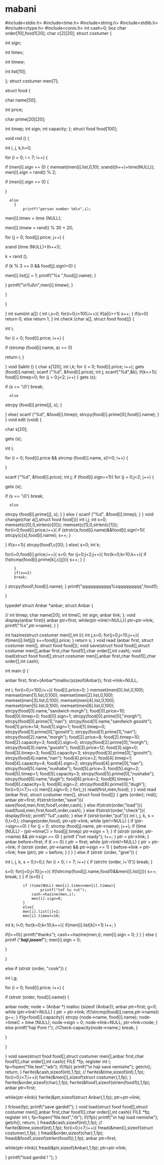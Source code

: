 # mabani
#include<stdio.h>
#include<time.h>
#include<string.h>
#include<stdlib.h>
#include<ctype.h>
#include<conio.h>
 int cash=0;
boz
char order[10],food1[20];
char c[2][20];
struct costumer
{

int sign;

int timev;

int timew;

  int list[10];

};
struct costumer men[7];

struct food
{

char name[50];

int price;

char prime[20][20];

int timep;
int sign;
int capacity;
};
struct food food[100];

void rnd ()
{

int i, j, k,h=0;

for (i = 0; i < 7; i++)
    {

if (men[i].sign == 0)
	{
	memset(men[i].list,0,10);
	  srand((h++)+time(NULL));
men[i].sign = rand() % 2;

if (men[i].sign == 0)
	    {

}

	  else
	    {
	        printf("person number %d\n",i);

men[i].timev = time (NULL);

men[i].timew = rand() % 30 + 20;

for (j = 0; food[j].price; j++)
		{

srand (time (NULL)+(h++));

k = rand ();

if (k % 3 == 0 && food[j].sign!=0)
		    {

men[i].list[j] = 1;
printf("%s  ",food[j].name);
}

}
printf("\n%d\n",men[i].timew);
}

}

}

}
int sum(int a[])
{
int i,s=0;
for(i=0;i<100;i++){
    if(a[i]==1)
        s++;
}
if(s>0)
    return 0;
else
    return 1;
}
int check (char a[], struct food food[])
{

int i;

for (i = 0; food[i].price; i++)
    {

if (strcmp (food[i].name, a) == 0)

return i;
    }


}
void Sakht ()
{
char s[120];
int i,k;
for (i = 0; food[i].price; i++);
gets (food[i].name);
scanf ("%d", &food[i].price);
int j;
scanf("%d",&k);
if(k==1){
        food[i].timep=0;
for (j = 0;j<2; j++)
    {
gets (s);

if (s == '\0')
	break;

      else

strcpy (food[i].prime[j], s);
}

}
else{
scanf ("%d", &food[i].timep);
strcpy(food[i].prime[0],food[i].name);
}
}
void edit (void)
{

char s[20];

gets (s);

int i;

for (i = 0; food[i].price && strcmp (food[i].name, s)!=0; i++)
    {


}

scanf ("%d", &food[i].price);
int j;
if (food[i].sign==1){
for (j = 0;j<2; j++)
    {

gets (s);

if (s == '\0')
	break;

      else

strcpy (food[i].prime[j], s);
}
}
else {
scanf ("%d", &food[i].timep);
}
}
void change(char a[],struct food food[]){
int i,j;
int s=0;
memset(c[0],0,strlen(c[0]));
memset(c[1],0,strlen(c[1]));
for(i=0;food[i].price;i++){
        if (strstr(a,food[i].name)&&food[i].sign!=1){
            strcpy(c[s],food[i].name);
s++;
        }


}
if(s==1){
    strcpy(food1,c[0]);
}
else{
s=0;
int k;

for(i=0;food[i].price;i++){
    s=0;
    for (j=0;j<2;j++){
            for(k=0;k<10;k++){
        if (!strcmp(food[i].prime[k],c[j])){
            s++;
        }
        }

        }
        if(s==2)
        break;
}
strcpy(food1,food[i].name);
}
printf("qqqqqqqqqqq%sqqqqqqqqq",food1);

}


typedef struct Anbar *anbar;
struct Anbar
{

//      int timep;
char name[20];
int timeC;
int sign;
 anbar link;
};
void display(anbar first){
anbar ptr=first;
while(ptr->link!=NULL){
        ptr=ptr->link;
    printf("%s",ptr->name);
}
}

int hazine(struct costumer men[],int i){
int j,s=0;
for(j=0;j<10;j++){
        if(men[i].list[j])
    s+=food[j].price;
}
return s;
}
void read (anbar first, struct costumer men[], struct food food[]);
void save(struct food food[],struct costumer men[],anbar first,char food1[],char order[],int cash);
void load(struct food food[],struct costumer men[],anbar first,char food1[],char order[],int cash);

int
main ()
{

anbar first;
first=(Anbar*)malloc(sizeof(Anbar));
first->link=NULL;

int i;
for(i=0;i<100;i++){
    food[i].price=0;
}
memset(men[0].list,0,100);
memset(men[1].list,0,100);
memset(men[2].list,0,100);
memset(men[3].list,0,100);
memset(men[4].list,0,100);
memset(men[5].list,0,100);
memset(men[6].list,0,100);
    strcpy(food[0].name,"sandwich morgh");
    food[0].price=10;
    food[0].timep=0;
food[0].sign=1;
    strcpy(food[0].prime[0],"morgh");
    strcpy(food[0].prime[1],"nan");
    strcpy(food[1].name,"sandwich goosht");
    food[1].price=14;
    food[1].sign=1;
    food[1].timep=0;
    strcpy(food[1].prime[0],"goosht");
    strcpy(food[1].prime[1],"nan");
    strcpy(food[2].name,"morgh");
    food[2].price=8;
    food[2].timep=10;
    food[2].capacity=3;
    food[2].sign=0;
    strcpy(food[2].prime[0],"morgh");
    strcpy(food[3].name,"goosht");
    food[3].price=12;
    food[3].sign=0;
    food[3].timep=3;
    food[3].capacity=3;
    strcpy(food[3].prime[0],"goosht");
    strcpy(food[4].name,"nan");
    food[4].price=2;
    food[4].timep=1;
    food[4].capacity=4;
    food[4].sign=2;
    strcpy(food[4].prime[0],"nan");
    strcpy(food[5].name,"nushabe");
    food[5].price=3;
    food[5].sign=2;
    food[5].timep=1;
    food[5].capacity=3;
    strcpy(food[5].prime[0],"nushabe");
    strcpy(food[6].name,"dugh");
    food[6].price=2;
    food[6].timep=1;
    food[6].capacity=3;
    food[6].sign=2;
    strcpy(food[6].prime[0],"dugh");
for(i=0;i<7;i++){
    men[i].sign=0;
}
  for(;;){
   read(first,men,food);
  }
}
void
read (anbar first, struct costumer men[], struct food food[])
{
gets (order);
  rnd();
anbar ptr=first;
if(strstr(order,"save")){
  save(food,men,first,food1,order,cash);
}
else if(strstr(order,"load")){
  load(food,men,first,food1,order,cash);
}
else if(strstr(order,"check")){
    display(first);
    printf("%d",cash);
}
else if (strstr(order,"put")){
        int i, j, k, s = 0,t=0,l;
change(order,food);
ptr=ptr->link;
while (ptr!=NULL)
	{
if (ptr->sign==0)
	    {
for (j = 0; strcmp (food[j].name, ptr->name); j++);
if (time (NULL) - (ptr->timeC) > food[j].timep)
ptr->sign = 1;
	    }
if (strstr (order, ptr->name) && ptr->sign == 0)
	    {
printf ("not ready");
t++;
}
ptr = ptr->link;
}
anbar before=first;
if (t == 0)
	{
ptr = first;
while (ptr->link!=NULL)
	    {
ptr = ptr->link;
if (strstr (order, ptr->name) && ptr->sign == 1)
		{
before->link = ptr->link;
free (ptr);
ptr = before;
}
}
	}
}
else if (strstr (order, "give"))
    {

int i, j, k, s = 0,t=0,l;
for (i = 0; i < 7; i++)
	    {
if (strchr (order, i+'0'))
break;
}

s=0;
for(j=0;j<10;j++){
    if(!strcmp(food[j].name,food1)&&men[i].list[j]){
        s++;
        break;
    }
}
if (s>0)
		{

		    if (time(NULL)-men[i].timev>men[i].timew){
                    printf("tof tu rut");
                cash-=hazine(men,i);
                men[i].sign=0;
		    }
		    else{
		    men[i].list[j]=2;
		    men[i].timew+=10;
int k;
l=0;
for(k=0;k<10;k++){
    if(men[i].list[k]==1)
        l++;
}

if(l==0){
		   printf("thanks");
		   cash+=hazine(men,i);
men[i].sign = 0;
}
}
    }
	      else
		{
printf ("*****haji jooon!*****");
men[i].sign = 0;


}

}







  else if (strstr (order, "cook"))
    {

int i,g;

for (i = 0; food[i].price; i++)
	{

if (strstr (order, food[i].name))
	    {

anbar node;
node = (Anbar *) malloc (sizeof (Anbar));
anbar ptr=first;
g=0;
while (ptr->link!=NULL)
		{
ptr = ptr->link;
if(!strcmp(food[i].name,ptr->name))
    g++;
}
if(g<food[i].capacity){
strcpy (node->name, food[i].name);
node->timeC = time (NULL);
node->sign = 0;
node->link=NULL;
ptr->link=node;
}
else
    printf("haji Pore !");
//Check-capacity(node->name,)
break;
}

}

}

}
void save(struct food food[],struct costumer men[],anbar first,char food1[],char order[],int cash){
    FILE *fp;
    register int i;
    fp=fopen("file.text","wb");
    if(!fp){
        printf("\n haji save nemishe");
        getch();
        return;
    }
    fwrite(&cash,sizeof(int),1,fp);
  //  fwrite(&time,sizeof(int),1,fp);
   for(i=0;i<7;i++){
    fwrite(&men[i],sizeof(struct costumer),1,fp);
   }
   fwrite(&order,sizeof(char),1,fp);
   fwrite(&food1,sizeof(strlen(food1)),1,fp);
   anbar ptr=first;

   while(ptr->link){
        fwrite(&ptr,sizeof(struct Anbar),1,fp);
   ptr=ptr->link;

   }
   fclose(fp);
    printf("save gardid!");
}
void load(struct food food[],struct costumer men[],anbar first,char food1[],char order[],int cash){
 FILE *fp;
    register int i;
    fp=fopen("file.text","rb");
    if(!fp){
        printf("\n haji load nemishe");
        getch();
        return;
    }
    fread(&cash,sizeof(int),1,fp);
  //  fwrite(&time,sizeof(int),1,fp);
   for(i=0;i<7;i++){
    fread(&men[i],sizeof(struct costumer),1,fp);
   }
   fread(&order,sizeof(char),1,fp);
   fread(&food1,sizeof(strlen(food1)),1,fp);
   anbar ptr=first;

   while(ptr->link){
        fread(&ptr,sizeof(Anbar),1,fp);
   ptr=ptr->link;

   }
printf("load gardid ! ");
}

